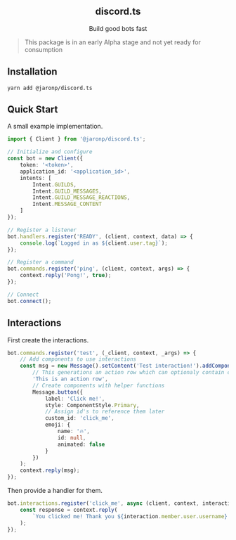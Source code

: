 <div align="center">
    <h2>discord.ts</h2>
    <p>Build good bots fast</p>
</div>

> This package is in an early Alpha stage and not yet ready for consumption

## Installation
```
yarn add @jaronp/discord.ts
```

## Quick Start
A small example implementation.
```ts
import { Client } from '@jaronp/discord.ts';

// Initialize and configure
const bot = new Client({
    token: '<token>',
    application_id: '<application_id>',
    intents: [
        Intent.GUILDS,
        Intent.GUILD_MESSAGES,
        Intent.GUILD_MESSAGE_REACTIONS,
        Intent.MESSAGE_CONTENT
    ]
});

// Register a listener
bot.handlers.register('READY', (client, context, data) => {
    console.log(`Logged in as ${client.user.tag}`);
});

// Register a command
bot.commands.register('ping', (client, context, args) => {
    context.reply('Pong!', true);
});

// Connect
bot.connect();
```

## Interactions
First create the interactions.
```ts
bot.commands.register('test', (_client, context, _args) => {
    // Add components to use interactions
    const msg = new Message().setContent('Test interaction!').addComponent(
        // This generations an action row which can optionaly contain content
        'This is an action row',
        // Create components with helper functions
        Message.button({
            label: 'Click me!',
            style: ComponentStyle.Primary,
            // Assign id's to reference them later
            custom_id: 'click_me',
            emoji: {
                name: '🔥',
                id: null,
                animated: false
            }
        })
    );
    context.reply(msg);
});
```
Then provide a handler for them.
```ts
bot.interactions.register('click_me', async (client, context, interaction) => {
    const response = context.reply(
        `You clicked me! Thank you ${interaction.member.user.username} <3`
    );
});
```